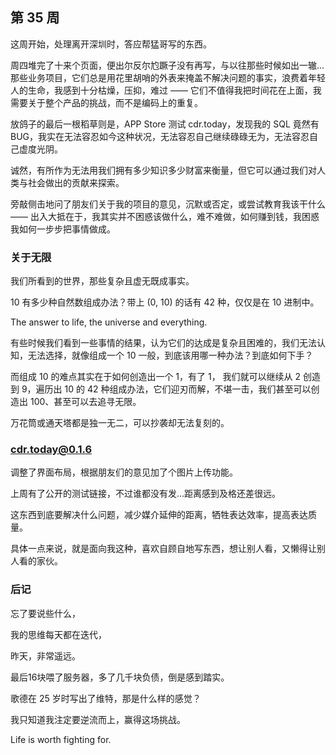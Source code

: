 ## 第 35 周

这周开始，处理离开深圳时，答应帮猛哥写的东西。

周四堆完了十来个页面，便出尔反尔尥蹶子没有再写，与以往那些时候如出一辙...那些业务项目，它们总是用花里胡哨的外表来掩盖不解决问题的事实，浪费着年轻人的生命，我感到十分枯燥，压抑，难过 —— 它们不值得我把时间花在上面，我需要关于整个产品的挑战，而不是编码上的重复。

放鸽子的最后一根稻草则是，APP Store 测试 cdr.today，发现我的 SQL 竟然有 BUG，我实在无法容忍如今这种状况，无法容忍自己继续碌碌无为，无法容忍自己虚度光阴。

诚然，有所作为无法用我们拥有多少知识多少财富来衡量，但它可以通过我们对人类与社会做出的贡献来探索。

旁敲侧击地问了朋友们关于我的项目的意见，沉默或否定，或尝试教育我该干什么 —— 出入大抵在于，我其实并不困惑该做什么，难不难做，如何赚到钱，我困惑我如何一步步把事情做成。


### 关于无限

我们所看到的世界，那些复杂且虚无既成事实。

10 有多少种自然数组成办法？带上 (0, 10) 的话有 42 种，仅仅是在 10 进制中。

The answer to life, the universe and everything.

有些时候我们看到一些事情的结果，认为它们的达成是复杂且困难的，我们无法认知，无法选择，就像组成一个 10 一般，到底该用哪一种办法？到底如何下手？

而组成 10 的难点其实在于如何创造出一个 1，有了 1， 我们就可以继续从 2 创造到 9，遍历出 10 的 42 种组成办法，它们迎刃而解，不堪一击，我们甚至可以创造出 100、甚至可以去追寻无限。

万花筒或通天塔都是独一无二，可以抄袭却无法复刻的。


### cdr.today@0.1.6

调整了界面布局，根据朋友们的意见加了个图片上传功能。

上周有了公开的测试链接，不过谁都没有发…距离感到及格还差很远。

这东西到底要解决什么问题，减少媒介延伸的距离，牺牲表达效率，提高表达质量。

具体一点来说，就是面向我这种，喜欢自顾自地写东西，想让别人看，又懒得让别人看的家伙。


### 后记

忘了要说些什么，

我的思维每天都在迭代，

昨天，非常遥远。

最后16块喂了服务器，多了几千块负债，倒是感到踏实。

歌德在 25 岁时写出了维特，那是什么样的感觉？

我只知道我注定要逆流而上，赢得这场挑战。

Life is worth fighting for.
